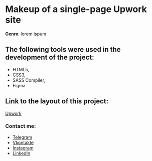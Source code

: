 # Makeup of a single-page Upwork site

<p><b>Genre</b>: lorem ispum</p>

## The following tools were used in the development of the project: 
- HTML5,
- CSS3,
- SASS Compiler,
- Figma

## Link to the layout of this project:
[Upwork](https://www.figma.com/file/Ypslrf0tawMuksubAO6ElU/Upwork-(Copy)?node-id=2%3A248)

### Contact me:
- [Telegram](https://t.me/marsel_bisengaliev)
- [Vkontakte](https://vk.com/marsel_bisengaliev)
- [Instagram](https://www.instagram.com/marsel_bisengaliev/)
- [LinkedIn](https://www.linkedin.com/in/marsel-bisengaliev-b47754226/)